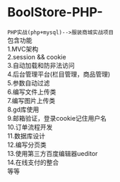 # BoolStore-PHP-
`PHP实战(php+mysql)-->服装商城实战项目`<br/>
包含功能<br>
1.MVC架构<br>
2.session && cookie<br>
3.自动加载和防非法访问
<br>4.后台管理平台(栏目管理，商品管理)
<br>5.参数自动过滤
<br>6.编写文件上传类
<br>7.编写图片上传类
<br>8.gd库使用
<br>9.邮箱验证，登录cookie记住用户名
<br>10.订单流程开发
<br>11.数据库设计
<br>12.编写分页类
<br>13.使用第三方百度编辑器ueditor
<br>14.在线支付的整合
<br>等等
